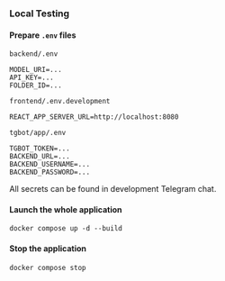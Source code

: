 ### Local Testing

#### Prepare `.env` files

`backend/.env`
```
MODEL_URI=...
API_KEY=...
FOLDER_ID=...
```

`frontend/.env.development`
```
REACT_APP_SERVER_URL=http://localhost:8080
```

`tgbot/app/.env`
```
TGBOT_TOKEN=...
BACKEND_URL=...
BACKEND_USERNAME=...
BACKEND_PASSWORD=...
```

All secrets can be found in development Telegram chat.

#### Launch the whole application
```
docker compose up -d --build
```
#### Stop the application
```
docker compose stop
```